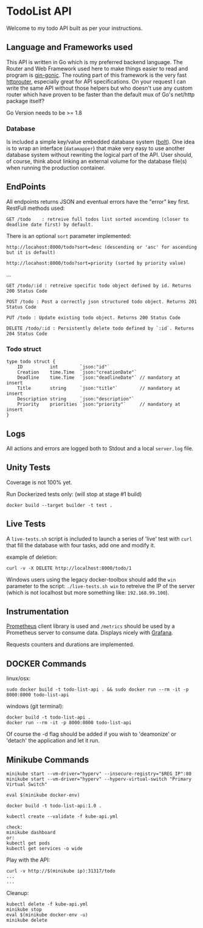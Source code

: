 
# TodoList API

Welcome to my todo API built as per your instructions.

## Language and Frameworks used
This API is written in Go which is my preferred backend language.
The Router and Web Framework used here to make things easier to read and program is [gin-gonic](https://github.com/gin-gonic/gin).
The routing part of this framework is the very fast [httprouter](https://github.com/julienschmidt/httprouter), especially great for API specifications. On your request I can write the same API without those helpers but who doesn't use any custom router which have proven to be faster than the default mux of Go's net/http package itself?

Go Version needs to be >= 1.8

### Database
Is included a simple key/value embedded database system ([bolt](https://github.com/boltdb/bolt)).
One idea is to wrap an interface (`datamapper`) that make very easy to use another database system without rewriting the logical part of the API.
User should, of course, think about linking an external volume for the database file(s) when running the production container.

## EndPoints
All endpoints returns JSON and eventual errors have the "error" key first.
RestFull methods used:

	GET /todo	 : retreive full todos list sorted ascending (closer to deadline date first) by default.
There is an optional `sort` parameter implemented:

    http://locahost:8000/todo?sort=desc (descending or 'asc' for ascending but it is default)

    http://locahost:8000/todo?sort=priority (sorted by priority value)

...

	GET /todo/:id : retreive specific todo object defined by id. Returns 200 Status Code

	POST /todo : Post a correctly json structured todo object. Returns 201 Status Code

	PUT /todo : Update existing todo object. Returns 200 Status Code

	DELETE /todo/:id : Persistently delete todo defined by `:id`. Returns 204 Status Code



### Todo struct
```
type todo struct {
	ID          int        `json:"id"`
	Creation    time.Time  `json:"creationDate"`
	Deadline    time.Time  `json:"deadlineDate"` // mandatory at insert
	Title       string     `json:"title"`        // mandatory at insert
	Description string     `json:"description"`
	Priority    priorities `json:"priority"`     // mandatory at insert
}

```

## Logs

All actions and errors are logged both to Stdout and a local `server.log` file.

## Unity Tests

Coverage is not 100% yet.

Run Dockerized tests only: (will stop at stage #1 build)
```
docker build --target builder -t test .
```


## Live Tests
A `live-tests.sh` script is included to launch a series of 'live' test with `curl` that fill the database with four tasks, add one and modify it.

example of deletion:
```
curl -v -X DELETE http://localhost:8000/todo/1
```

Windows users using the legacy docker-toolbox should add the `win` parameter to the script: `./live-tests.sh win` to retreive the IP of the server (which is not localhost but more something like: `192.168.99.100`).

## Instrumentation
[Prometheus](https://github.com/prometheus/client_golang) client library is used and `/metrics` should be used by a Prometheus server to consume data. Displays nicely with [Grafana](https://grafana.com/).

Requests counters and durations are implemented.

## DOCKER Commands
linux/osx:
```
sudo docker build -t todo-list-api . && sudo docker run --rm -it -p 8000:8000 todo-list-api

```
windows (git terminal):
```
docker build -t todo-list-api .
docker run --rm -it -p 8000:8000 todo-list-api
```
Of course the -d flag should be added if you wish to 'deamonize' or 'detach' the application and let it run.

## Minikube Commands

```
minikube start --vm-driver="hyperv" --insecure-registry="$REG_IP":80
minikube start --vm-driver="hyperv" --hyperv-virtual-switch "Primary Virtual Switch"

eval $(minikube docker-env)

docker build -t todo-list-api:1.0 .

kubectl create --validate -f kube-api.yml

check:
minikube dashboard
or:
kubectl get pods
kubectl get services -o wide

```
Play with the API:
```
curl -v http://$(minikube ip):31317/todo
...
...
````
Cleanup:
```
kubectl delete -f kube-api.yml
minikube stop
eval $(minikube docker-env -u)
minikube delete
````